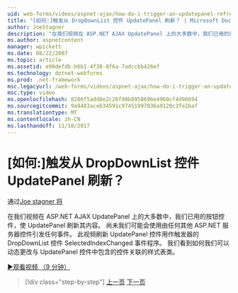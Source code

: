 ```yaml
---
uid: web-forms/videos/aspnet-ajax/how-do-i-trigger-an-updatepanel-refresh-from-a-dropdownlist-control
title: "[如何:]触发从 DropDownList 控件 UpdatePanel 刷新？ | Microsoft Docs"
author: JoeStagner
description: "在我们视频在 ASP.NET AJAX UpdatePanel 上的大多数中，我们已用的按钮控件，使 UpdatePanel 刷新其内容。 我们可能使用的任何事件..."
ms.author: aspnetcontent
manager: wpickett
ms.date: 08/22/2007
ms.topic: article
ms.assetid: e90defdb-b6b1-4f38-8f6a-7adccbb426ef
ms.technology: dotnet-webforms
ms.prod: .net-framework
msc.legacyurl: /web-forms/videos/aspnet-ajax/how-do-i-trigger-an-updatepanel-refresh-from-a-dropdownlist-control
msc.type: video
ms.openlocfilehash: 8286f5add8e2c26f98b895869be4960cf4d96694
ms.sourcegitcommit: 9a9483aceb34591c97451997036a9120c3fe2baf
ms.translationtype: MT
ms.contentlocale: zh-CN
ms.lasthandoff: 11/10/2017
---
```

<a name="how-do-i-trigger-an-updatepanel-refresh-from-a-dropdownlist-control"></a>[如何:]触发从 DropDownList 控件 UpdatePanel 刷新？
====================
通过[Joe stagner 将](https://github.com/JoeStagner)

在我们视频在 ASP.NET AJAX UpdatePanel 上的大多数中，我们已用的按钮控件，使 UpdatePanel 刷新其内容。 尚未我们可能会使用由任何其他 ASP.NET 服务器控件引发任何事件。 此视频刷新 UpdatePanel 控件用作触发器的 DropDownList 控件 SelectedIndexChanged 事件程序。 我们看到如何我们可以动态更改与 UpdatePanel 控件中包含的控件关联的样式表类。

[&#9654;观看视频 （9 分钟）](https://channel9.msdn.com/Blogs/ASP-NET-Site-Videos/how-do-i-trigger-an-updatepanel-refresh-from-a-dropdownlist-control)

>[!div class="step-by-step"]
[上一页](how-do-i-implement-the-persistent-communications-pattern-using-web-services.md)
[下一页](how-do-i-create-an-aspnet-ajax-extender-from-scratch.md)
